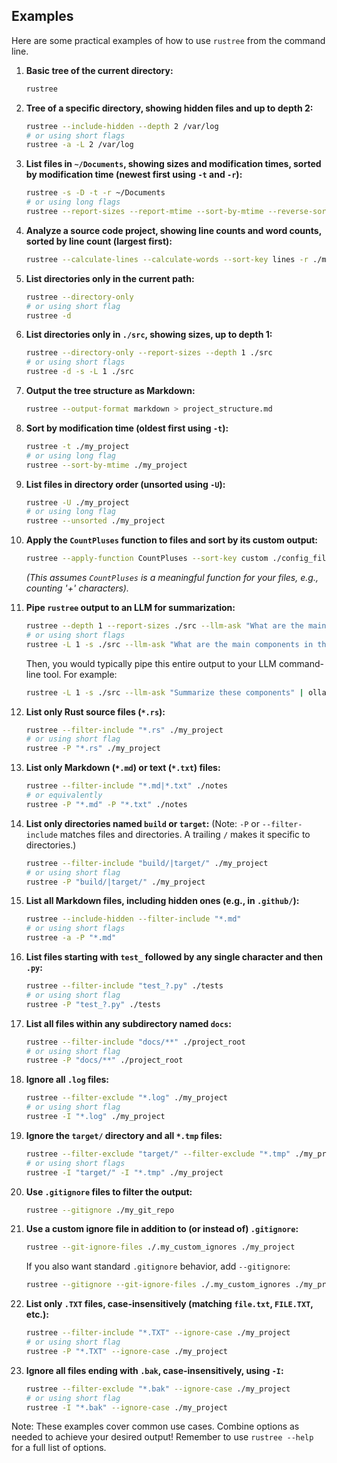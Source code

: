 ## Examples

Here are some practical examples of how to use `rustree` from the command line.

1. **Basic tree of the current directory:**

   ```bash
   rustree
   ```

2. **Tree of a specific directory, showing hidden files and up to depth 2:**

   ```bash
   rustree --include-hidden --depth 2 /var/log
   # or using short flags
   rustree -a -L 2 /var/log
   ```

3. **List files in `~/Documents`, showing sizes and modification times, sorted by modification time (newest first using `-t` and `-r`):**

   ```bash
   rustree -s -D -t -r ~/Documents
   # or using long flags
   rustree --report-sizes --report-mtime --sort-by-mtime --reverse-sort ~/Documents
   ```

4. **Analyze a source code project, showing line counts and word counts, sorted by line count (largest first):**

   ```bash
   rustree --calculate-lines --calculate-words --sort-key lines -r ./my_project_src
   ```

5. **List directories only in the current path:**

   ```bash
   rustree --directory-only
   # or using short flag
   rustree -d
   ```

6. **List directories only in `./src`, showing sizes, up to depth 1:**

   ```bash
   rustree --directory-only --report-sizes --depth 1 ./src
   # or using short flags
   rustree -d -s -L 1 ./src
   ```

7. **Output the tree structure as Markdown:**

   ```bash
   rustree --output-format markdown > project_structure.md
   ```

8. **Sort by modification time (oldest first using `-t`):**

   ```bash
   rustree -t ./my_project
   # or using long flag
   rustree --sort-by-mtime ./my_project
   ```

9. **List files in directory order (unsorted using `-U`):**

   ```bash
   rustree -U ./my_project
   # or using long flag
   rustree --unsorted ./my_project
   ```

10. **Apply the `CountPluses` function to files and sort by its custom output:**

    ```bash
    rustree --apply-function CountPluses --sort-key custom ./config_files
    ```

    _(This assumes `CountPluses` is a meaningful function for your files, e.g., counting '+' characters)._

11. **Pipe `rustree` output to an LLM for summarization:**

    ```bash
    rustree --depth 1 --report-sizes ./src --llm-ask "What are the main components in the src directory based on this tree?"
    # or using short flags
    rustree -L 1 -s ./src --llm-ask "What are the main components in the src directory based on this tree?"
    ```

    Then, you would typically pipe this entire output to your LLM command-line tool. For example:

    ```bash
    rustree -L 1 -s ./src --llm-ask "Summarize these components" | ollama run mistral
    ```

12. **List only Rust source files (`*.rs`):**

    ```bash
    rustree --filter-include "*.rs" ./my_project
    # or using short flag
    rustree -P "*.rs" ./my_project
    ```

13. **List only Markdown (`*.md`) or text (`*.txt`) files:**

    ```bash
    rustree --filter-include "*.md|*.txt" ./notes
    # or equivalently
    rustree -P "*.md" -P "*.txt" ./notes
    ```

14. **List only directories named `build` or `target`:**
    (Note: `-P` or `--filter-include` matches files and directories. A trailing `/` makes it specific to directories.)
    ```bash
    rustree --filter-include "build/|target/" ./my_project
    # or using short flag
    rustree -P "build/|target/" ./my_project
    ```

15. **List all Markdown files, including hidden ones (e.g., in `.github/`):**

    ```bash
    rustree --include-hidden --filter-include "*.md"
    # or using short flags
    rustree -a -P "*.md"
    ```

16. **List files starting with `test_` followed by any single character and then `.py`:**

    ```bash
    rustree --filter-include "test_?.py" ./tests
    # or using short flag
    rustree -P "test_?.py" ./tests
    ```

17. **List all files within any subdirectory named `docs`:**

    ```bash
    rustree --filter-include "docs/**" ./project_root
    # or using short flag
    rustree -P "docs/**" ./project_root
    ```

18. **Ignore all `.log` files:**

    ```bash
    rustree --filter-exclude "*.log" ./my_project
    # or using short flag
    rustree -I "*.log" ./my_project
    ```

19. **Ignore the `target/` directory and all `*.tmp` files:**

    ```bash
    rustree --filter-exclude "target/" --filter-exclude "*.tmp" ./my_project
    # or using short flags
    rustree -I "target/" -I "*.tmp" ./my_project
    ```

20. **Use `.gitignore` files to filter the output:**

    ```bash
    rustree --gitignore ./my_git_repo
    ```

21. **Use a custom ignore file in addition to (or instead of) `.gitignore`:**

    ```bash
    rustree --git-ignore-files ./.my_custom_ignores ./my_project
    ```

    If you also want standard `.gitignore` behavior, add `--gitignore`:

    ```bash
    rustree --gitignore --git-ignore-files ./.my_custom_ignores ./my_project
    ```

22. **List only `.TXT` files, case-insensitively (matching `file.txt`, `FILE.TXT`, etc.):**

    ```bash
    rustree --filter-include "*.TXT" --ignore-case ./my_project
    # or using short flag
    rustree -P "*.TXT" --ignore-case ./my_project
    ```

23. **Ignore all files ending with `.bak`, case-insensitively, using `-I`:**

    ```bash
    rustree --filter-exclude "*.bak" --ignore-case ./my_project
    # or using short flag
    rustree -I "*.bak" --ignore-case ./my_project
    ```

Note: These examples cover common use cases. Combine options as needed to achieve your desired output! Remember to use `rustree --help` for a full list of options.